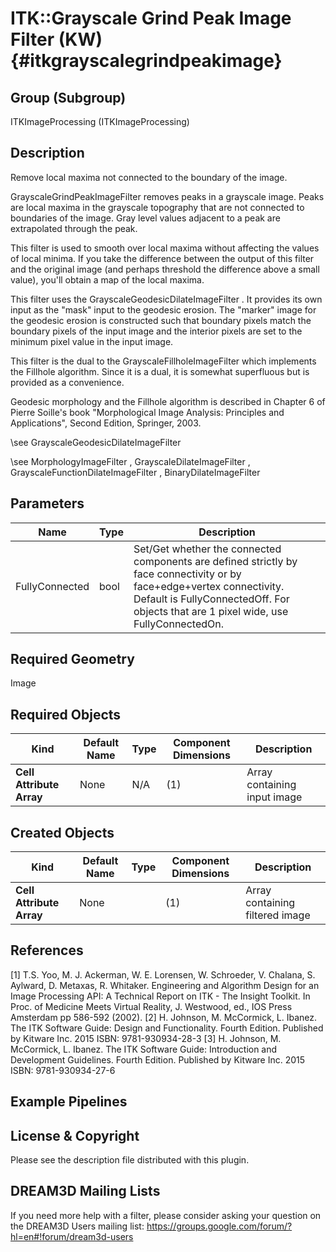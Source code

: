 ITK::Grayscale Grind Peak Image Filter (KW) {#itkgrayscalegrindpeakimage}
==========================

## Group (Subgroup) ##

ITKImageProcessing (ITKImageProcessing)

## Description ##

Remove local maxima not connected to the boundary of the image.

GrayscaleGrindPeakImageFilter removes peaks in a grayscale image. Peaks are local maxima in the grayscale topography that are not connected to boundaries of the image. Gray level values adjacent to a peak are extrapolated through the peak.

This filter is used to smooth over local maxima without affecting the values of local minima. If you take the difference between the output of this filter and the original image (and perhaps threshold the difference above a small value), you'll obtain a map of the local maxima.

This filter uses the GrayscaleGeodesicDilateImageFilter . It provides its own input as the "mask" input to the geodesic erosion. The "marker" image for the geodesic erosion is constructed such that boundary pixels match the boundary pixels of the input image and the interior pixels are set to the minimum pixel value in the input image.

This filter is the dual to the GrayscaleFillholeImageFilter which implements the Fillhole algorithm. Since it is a dual, it is somewhat superfluous but is provided as a convenience.

Geodesic morphology and the Fillhole algorithm is described in Chapter 6 of Pierre Soille's book "Morphological Image Analysis:
Principles and Applications", Second Edition, Springer, 2003.

\see GrayscaleGeodesicDilateImageFilter

\see MorphologyImageFilter , GrayscaleDilateImageFilter , GrayscaleFunctionDilateImageFilter , BinaryDilateImageFilter

## Parameters ##

| Name | Type | Description |
|------|------|-------------|
| FullyConnected | bool| Set/Get whether the connected components are defined strictly by face connectivity or by face+edge+vertex connectivity. Default is FullyConnectedOff. For objects that are 1 pixel wide, use FullyConnectedOn. |


## Required Geometry ##

Image

## Required Objects ##

| Kind | Default Name | Type | Component Dimensions | Description |
|------|--------------|------|----------------------|-------------|
| **Cell Attribute Array** | None | N/A | (1)  | Array containing input image

## Created Objects ##

| Kind | Default Name | Type | Component Dimensions | Description |
|------|--------------|------|----------------------|-------------|
| **Cell Attribute Array** | None |  | (1)  | Array containing filtered image

## References ##

[1] T.S. Yoo, M. J. Ackerman, W. E. Lorensen, W. Schroeder, V. Chalana, S. Aylward, D. Metaxas, R. Whitaker. Engineering and Algorithm Design for an Image Processing API: A Technical Report on ITK - The Insight Toolkit. In Proc. of Medicine Meets Virtual Reality, J. Westwood, ed., IOS Press Amsterdam pp 586-592 (2002). 
[2] H. Johnson, M. McCormick, L. Ibanez. The ITK Software Guide: Design and Functionality. Fourth Edition. Published by Kitware Inc. 2015 ISBN: 9781-930934-28-3
[3] H. Johnson, M. McCormick, L. Ibanez. The ITK Software Guide: Introduction and Development Guidelines. Fourth Edition. Published by Kitware Inc. 2015 ISBN: 9781-930934-27-6

## Example Pipelines ##



## License & Copyright ##

Please see the description file distributed with this plugin.

## DREAM3D Mailing Lists ##

If you need more help with a filter, please consider asking your question on the DREAM3D Users mailing list:
https://groups.google.com/forum/?hl=en#!forum/dream3d-users
